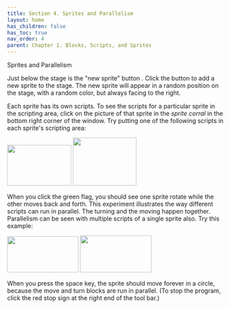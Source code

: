 ```yaml
---
title: Section 4. Sprites and Parallelism
layout: home
has_children: false
has_toc: true
nav_order: 4
parent: Chapter 1. Blocks, Scripts, and Sprites
---
```


Sprites and Parallelism

Just below the stage is the "new sprite" button . Click the button to
add a new sprite to the stage. The new sprite will appear in a random
position on the stage, with a random color, but always facing to the
right.

Each sprite has its own scripts. To see the scripts for a particular
sprite in the scripting area, click on the picture of that sprite in the
*sprite corral* in the bottom right corner of the window. Try putting
one of the following scripts in each sprite's scripting area:

<img src="/snap-manual/assets/images/image26.png" style="width:149px; height:95px">

<img src="/snap-manual/assets/images/image27.png" style="width:148px; height:112px">


When you click the green flag, you should see one sprite rotate while
the other moves back and forth. This experiment illustrates the way
different scripts can run in parallel. The turning and the moving happen
together. Parallelism can be seen with multiple scripts of a single
sprite also. Try this example:

<img src="/snap-manual/assets/images/image28.png" style="width:166px; height:84px">

<img src="/snap-manual/assets/images/image29.png" style="width:166px; height:86px">


When you press the space key, the sprite should move forever in a
circle, because the move and turn blocks are run in parallel. (To stop
the program, click the red stop sign at the right end of the tool bar.)

